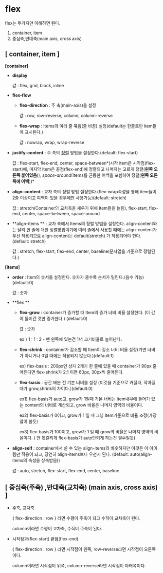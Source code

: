 # flex

flex는 두가지만 이해하면 된다.

1. container, item
2. 중심축,반대축(main axis, cross axis)



## [ container, item ]

**[container]**

- **display**

  값 : flex, grid, block, inline

- **flex-flow**

  - **flex-direction** : 주 축(main-axis)을 설정

    값 : row, row-reverse, column, column-reverse

  - **flex-wrap** : Items의 여러 줄 묶음(줄 바꿈) 설정(default는 한줄로만 item들이 표시된다.)

    값 : nowrap, wrap, wrap-reverse

- **justify-content** : 주 축의 <u>정렬</u> 방법을 설정한다.(default: flex-start)

  값 : flex-start, flex-end, center, space-between*(시작 item은 시작점(flex-start)에, 마지막 item은 끝점(flex-end)에 정렬되고 나머지는 고르게 정렬(**왼쪽 오른쪽 붙어있음**))*, space-around*(Items를 균등한 여백을 포함하여 정렬(**왼쪽 오른쪽에 여백**))*

- **align-content** : 교차 축의 정렬 방법 설정한다.(flex-wrap속성을 통해 item들이 2줄 이상이고 여백이 있을 경우에만 사용가능)(default: stretch)

  값 : stretch(Container의 교차축을 채우기 위해 item들을 늘림), flex-start, flex-end, center, space-between, space-around

- **align-items ** : 교차 축에서 Items의 정렬 방법을 설정한다. align-content와는 달리 한 줄에 대한 정렬방법이기에 여러 줄에서 사용할 때에는 align-content가 우선 적용되므로 align-content는 default(stretch) 가 적용되어야 한다. (default: stretch)

  값 : stretch, flex-start, flex-end, center, baseline(문자열을 기준으로 정렬된다.)



**[items]**

- **order** : Item의 숫서를 설정한다. 숫자가 클수록 순서가 밀린다.(음수 가능)(default:0)

  값 : 숫자

- **flex **

  - **flex-grow** : container가 증가할 때 Item의 증가 너비 비율 설정한다. (이 값이 들어간 것만 증가한다.) (default:0)

    값 : 숫자

    ex ) 1 : 1 : 2 - 맨 왼쪽에 있는건 1/4 크기비율로 늘어난다.

  - **flex-shrink** : container가 감소할 때 Item이 감소 너비 비율 설정(가변 너비가 아니거나 0일 때에는 적용되지 않는다.)(default:1)

    ex) flex-basis : 200px인 상자 2개가 한 줄에 있을 때 container가 90px 줄어든다면 flex-shrink가 2:1 이면 60px, 30px씩 줄어든다.

  - **flex-basis** : 공간 배분 전 기본 너비를 설정 (이것을 기준으로 커질때, 작아질 때가 grow,shrink의 차이다.)(default:0)

    ex1) flex-basis가 auto고, grow가 1일때 기본 너비는 item내부에 들어가 있는 content의 너비로 계산되고, grow 비율은 나머지 영역의 비율이다.

    ex2) flex-basis가 0이고, grow가 1 일 때 그냥 item기준으로 비율 조정(가장 많이 쓸듯)

    ex3) flex-basis가 100이고, grow가 1 일 때 grow의 비율은 나머지 영역의 비율이다. ( 안 헷갈리게 flex-basis가 auto안되게 하는건 필수일듯)

- **align-self** : container에서 쓸 수 있는 align-items와 비슷하지만 이것은 이 아이템만 적용이 되고, 당연히 align-items보다 우선시 된다. (default: auto(align-items의 속성을 상속받음))

  값 : auto, stretch, flex-start, flex-end, center, baseline



## [ 중심축(주축) ,반대축(교차축) (main axis, cross axis) ]

- 주축, 교차축

  { flex-direction : row } 라면 수평이 주축이 되고 수직이 교차축이 된다.

  column이라면 수평이 교차축, 수직이 주축이 된다.

- 시작점과(flex-start) 끝점(flex-end)

  { flex-direction : row } 라면 시작점이 왼쪽, row-reverse라면 시작점이 오른쪽이다.

  column이라면 시작점이 위쪽, column-reverse라면 시작점이 아래쪽이다.
